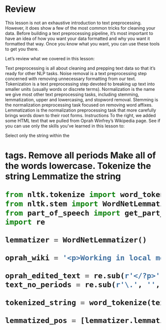 # Review
This lesson is not an exhaustive introduction to text preprocessing. However, it does show a few of the most common tricks for cleaning your data. Before building a text preprocessing pipeline, it’s most important to have an idea of how you want your data formatted and why you want it formatted that way. Once you know what you want, you can use these tools to get you there.

Let’s review what we covered in this lesson:

Text preprocessing is all about cleaning and prepping text data so that it’s ready for other NLP tasks.
Noise removal is a text preprocessing step concerned with removing unnecessary formatting from our text.
Tokenization is a text preprocessing step devoted to breaking up text into smaller units (usually words or discrete terms).
Normalization is the name we give most other text preprocessing tasks, including stemming, lemmatization, upper and lowercasing, and stopword removal.
Stemming is the normalization preprocessing task focused on removing word affixes.
Lemmatization is the normalization preprocessing task that more carefully brings words down to their root forms.
Instructions
To the right, we added some HTML text that we pulled from Oprah Winfrey’s Wikipedia page. See if you can use only the skills you’ve learned in this lesson to:

Select only the string within the <h1> tags.
Remove all periods
Make all of the words lowercase.
Tokenize the string
Lemmatize the string


```python
from nltk.tokenize import word_tokenize, sent_tokenize
from nltk.stem import WordNetLemmatizer
from part_of_speech import get_part_of_speech
import re

lemmatizer = WordNetLemmatizer()

oprah_wiki = '<p>Working in local media, she was both the youngest news anchor and the first black female news anchor at Nashville\'s WLAC-TV. </p>'

oprah_edited_text = re.sub(r'</?p>', '', oprah_wiki)
text_no_periods = re.sub(r'\.', '', oprah_edited_text).lower()

tokenized_string = word_tokenize(text_no_periods)

lemmatized_pos = [lemmatizer.lemmatize(token, get_part_of_speech(token)) for token in tokenized_string]
